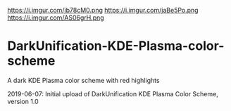 https://i.imgur.com/jb78cM0.png
https://i.imgur.com/jaBe5Po.png
https://i.imgur.com/AS06grH.png

# DarkUnification-KDE-Plasma-color-scheme
A dark KDE Plasma color scheme with red highlights

2019-06-07: Initial upload of DarkUnification KDE Plasma Color Scheme, version 1.0
